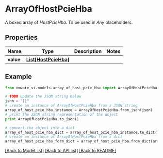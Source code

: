 # ArrayOfHostPcieHba

A boxed array of *HostPcieHba*. To be used in *Any* placeholders. 

## Properties
Name | Type | Description | Notes
------------ | ------------- | ------------- | -------------
**value** | [**List[HostPcieHba]**](HostPcieHba.md) |  | 

## Example

```python
from vmware_vi.models.array_of_host_pcie_hba import ArrayOfHostPcieHba

# TODO update the JSON string below
json = "{}"
# create an instance of ArrayOfHostPcieHba from a JSON string
array_of_host_pcie_hba_instance = ArrayOfHostPcieHba.from_json(json)
# print the JSON string representation of the object
print ArrayOfHostPcieHba.to_json()

# convert the object into a dict
array_of_host_pcie_hba_dict = array_of_host_pcie_hba_instance.to_dict()
# create an instance of ArrayOfHostPcieHba from a dict
array_of_host_pcie_hba_form_dict = array_of_host_pcie_hba.from_dict(array_of_host_pcie_hba_dict)
```
[[Back to Model list]](../README.md#documentation-for-models) [[Back to API list]](../README.md#documentation-for-api-endpoints) [[Back to README]](../README.md)


